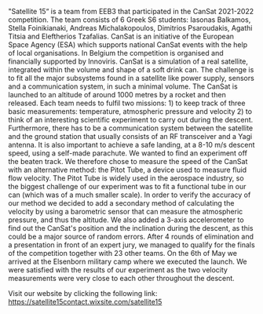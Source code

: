 "Satellite 15“ is a team from EEB3 that participated in the CanSat 2021-2022 competition. The team consists of 6 Greek S6 students: Iasonas Balkamos, Stella Foinikianaki, Andreas Michalakopoulos, Dimitrios Psaroudakis, Agathi Titsia and Eleftherios Tzafalias. CanSat is an initiative of the European Space Agency (ESA) which supports national CanSat events with the help of local organisations. In Belgium the competition is organised and financially supported by Innoviris. CanSat is a simulation of a real satellite, integrated within the volume and shape of a soft drink can. The challenge is to fit all the major subsystems found in a satellite like power supply, sensors and a communication system, in such a minimal volume. The CanSat is launched to an altitude of around 1000 metres by a rocket and then released. Each team needs to fulfil two missions: 1) to keep track of three basic measurements: temperature, atmospheric pressure and velocity 2) to think of an interesting scientific experiment to carry out during the descent. Furthermore, there has to be a communication system between the satellite and the ground station that usually consists of an RF transceiver and a Yagi antenna. It is also important to achieve a safe landing, at a 8-10 m/s descent speed, using a self-made parachute. We wanted to find an experiment off the beaten track. We therefore chose to measure the speed of the CanSat with an alternative method: the Pitot Tube, a device used to measure fluid flow velocity. The Pitot Tube is widely used in the aerospace industry, so the biggest challenge of our experiment was to fit a functional tube in our can (which was of a much smaller scale). In order to verify the accuracy of our method we decided to add a secondary method of calculating the velocity by using a barometric sensor that can measure the atmospheric pressure, and thus the altitude. We also added a 3-axis accelerometer to find out the CanSat's position and the inclination during the descent, as this could be a major source of random errors. After 4 rounds of elimination and a presentation in front of an expert jury, we managed to qualify for the finals of the competition together with 23 other teams. On the 6th of May we arrived at the Elsenborn military camp where we executed the launch. We were satisfied with the results of our experiment as the two velocity measurements were very close to each other throughout the descent. 

Visit our website by clicking the following link: https://satellite15contact.wixsite.com/satellite15
